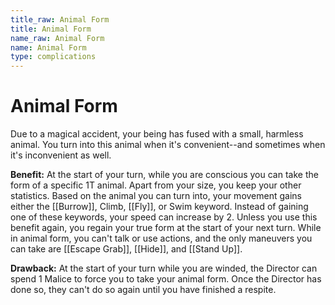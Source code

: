 ```yaml
---
title_raw: Animal Form
title: Animal Form
name_raw: Animal Form
name: Animal Form
type: complications
---
```


# Animal Form

Due to a magical accident, your being has fused with a small, harmless animal. You turn into this animal when it's convenient--and sometimes when it's inconvenient as well.

**Benefit:** At the start of your turn, while you are conscious you can take the form of a specific 1T animal. Apart from your size, you keep your other statistics. Based on the animal you can turn into, your movement gains either the [[Burrow]], Climb, [[Fly]], or Swim keyword. Instead of gaining one of these keywords, your speed can increase by 2. Unless you use this benefit again, you regain your true form at the start of your next turn. While in animal form, you can't talk or use actions, and the only maneuvers you can take are [[Escape Grab]], [[Hide]], and [[Stand Up]].

**Drawback:** At the start of your turn while you are winded, the Director can spend 1 Malice to force you to take your animal form. Once the Director has done so, they can't do so again until you have finished a respite.
